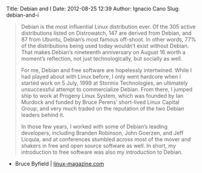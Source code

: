 Title: Debian and I
Date: 2012-08-25 12:39
Author: Ignacio Cano
Slug: debian-and-i

> Debian is the most influential Linux distribution ever. Of the 305
> active distributions listed on Distrowatch, 147 are derived from
> Debian, and 87 from Ubuntu, Debian’s most famous off-shoot. In other
> words, 77% of the distributions being used today wouldn’t exist
> without Debian. That makes Debian’s nineteenth anniversary on August
> 16 worth a moment’s reflection, not just technologically, but socially
> as well.
>
> For me, Debian and free software are hopelessly intertwined. While I
> had played about with Linux before, I only went hardcore when I
> started work on 5 July, 1999 at Stormix Technologies, an ultimately
> unsuccessful attempt to commercialize Debian. From there, I jumped
> ship to work at Progeny Linux System, which was founded by Ian Murdock
> and funded by Bruce Perens’ short-lived Linux Capital Group, and very
> much traded on the reputation of the two Debian leaders behind it.
>
> In those few years, I worked with some of Debian’s leading developers,
> including Branden Robinson, John Goerzen, and Jeff Licquia, and at
> conferences stumbled across most of the mover and shakers in free and
> open source software as well. In short, my introduction to free
> software was also my introduction to Debian.

- Bruce Byfield | [linux-magazine.com][]

  [linux-magazine.com]: http://www.linux-magazine.com/Online/Blogs/Off-the-Beat-Bruce-Byfield-s-Blog/Debian-and-I
    "Debian and I"
